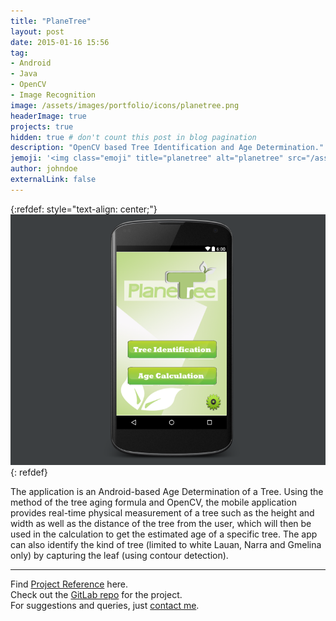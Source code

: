 ```yaml
---
title: "PlaneTree"
layout: post
date: 2015-01-16 15:56
tag: 
- Android
- Java
- OpenCV
- Image Recognition
image: /assets/images/portfolio/icons/planetree.png
headerImage: true
projects: true
hidden: true # don't count this post in blog pagination
description: "OpenCV based Tree Identification and Age Determination."
jemoji: '<img class="emoji" title="planetree" alt="planetree" src="/assets/images/portfolio/icons/planetree.png" height="20" width="20" align="absmiddle">'
author: johndoe
externalLink: false
---
```


{:refdef: style="text-align: center;"}
![Screenshot](/assets/images/portfolio/planetree.png)
{: refdef}

The application is an Android-based Age Determination of a Tree. Using the method of the tree aging formula and OpenCV, the mobile application provides real-time physical measurement of a tree such as the height and width as well as the distance of the tree from the user, which will then be used in the calculation to get the estimated age of a specific tree. 
The app can also identify the kind of tree (limited to white Lauan, Narra and Gmelina only) by capturing the leaf (using contour detection).

---

Find [Project Reference](https://www.upwork.com/jobs/~010d33870190a10b78) here.<br />
Check out the [GitLab repo](https://gitlab.com/open-code/PlaneTree) for the project.<br />
For suggestions and queries, just [contact me](http://linkedin.com/in/xuhaibahmad).
